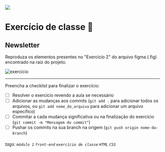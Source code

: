 ![](https://i.imgur.com/xG74tOh.png)

# Exercício de classe 🏫

## Newsletter

Reproduza os elementos presentes no "Exercício 2" do arquivo figma (.fig) encontrado na raiz do projeto.

![exercicio](https://i.imgur.com/KMqyqKX.png)

---

Preencha a checklist para finalizar o exercício:

- [ ] Resolver o exercício revendo a aula se necessário
- [ ] Adicionar as mudanças aos commits (`git add .` para adicionar todos os arquivos, ou `git add nome_do_arquivo` para adicionar um arquivo específico)
- [ ] Commitar a cada mudança significativa ou na finalização do exercício (`git commit -m "Mensagem do commit"`)
- [ ] Pushar os commits na sua branch na origem (`git push origin nome-da-branch`)

###### tags: `módulo 1` `front-end` `exercício de classe` `HTML` `CSS`
